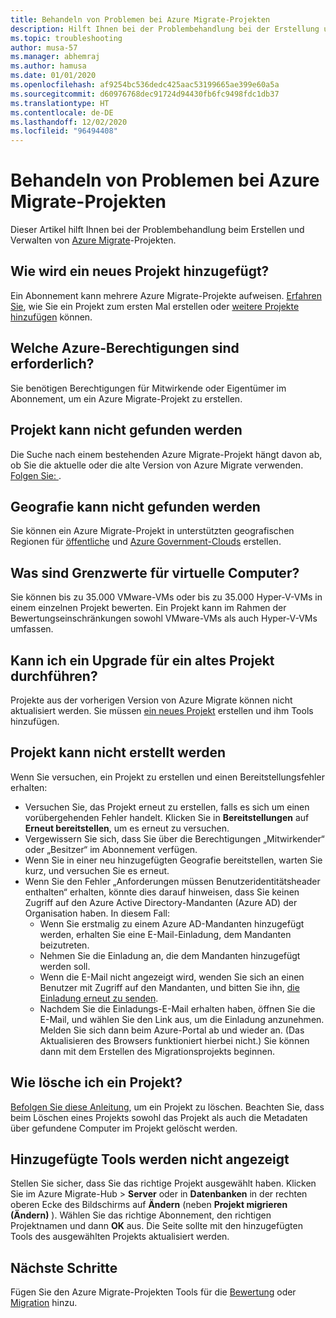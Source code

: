 ```yaml
---
title: Behandeln von Problemen bei Azure Migrate-Projekten
description: Hilft Ihnen bei der Problembehandlung bei der Erstellung und Verwaltung von Azure Migrate-Projekten.
ms.topic: troubleshooting
author: musa-57
ms.manager: abhemraj
ms.author: hamusa
ms.date: 01/01/2020
ms.openlocfilehash: af9254bc536dedc425aac53199665ae399e60a5a
ms.sourcegitcommit: d60976768dec91724d94430fb6fc9498fdc1db37
ms.translationtype: HT
ms.contentlocale: de-DE
ms.lasthandoff: 12/02/2020
ms.locfileid: "96494408"
---
```

# <a name="troubleshoot-azure-migrate-projects"></a>Behandeln von Problemen bei Azure Migrate-Projekten

Dieser Artikel hilft Ihnen bei der Problembehandlung beim Erstellen und Verwalten von [Azure Migrate](migrate-services-overview.md)-Projekten.

## <a name="how-to-add-new-project"></a>Wie wird ein neues Projekt hinzugefügt?

Ein Abonnement kann mehrere Azure Migrate-Projekte aufweisen. [Erfahren Sie](./create-manage-projects.md), wie Sie ein Projekt zum ersten Mal erstellen oder [weitere Projekte hinzufügen](create-manage-projects.md#create-additional-projects) können.

## <a name="what-azure-permissions-are-needed"></a>Welche Azure-Berechtigungen sind erforderlich?

Sie benötigen Berechtigungen für Mitwirkende oder Eigentümer im Abonnement, um ein Azure Migrate-Projekt zu erstellen.

## <a name="cant-find-a-project"></a>Projekt kann nicht gefunden werden

Die Suche nach einem bestehenden Azure Migrate-Projekt hängt davon ab, ob Sie die aktuelle oder die alte Version von Azure Migrate verwenden. [Folgen Sie: ](create-manage-projects.md#find-a-project).


## <a name="cant-find-a-geography"></a>Geografie kann nicht gefunden werden

Sie können ein Azure Migrate-Projekt in unterstützten geografischen Regionen für [öffentliche](migrate-support-matrix.md#supported-geographies-public-cloud) und [Azure Government-Clouds](migrate-support-matrix.md#supported-geographies-azure-government) erstellen.

## <a name="what-are-vm-limits"></a>Was sind Grenzwerte für virtuelle Computer?

Sie können bis zu 35.000 VMware-VMs oder bis zu 35.000 Hyper-V-VMs in einem einzelnen Projekt bewerten. Ein Projekt kann im Rahmen der Bewertungseinschränkungen sowohl VMware-VMs als auch Hyper-V-VMs umfassen.

## <a name="can-i-upgrade-old-project"></a>Kann ich ein Upgrade für ein altes Projekt durchführen?

Projekte aus der vorherigen Version von Azure Migrate können nicht aktualisiert werden. Sie müssen [ein neues Projekt](./create-manage-projects.md) erstellen und ihm Tools hinzufügen.

## <a name="cant-create-a-project"></a>Projekt kann nicht erstellt werden

Wenn Sie versuchen, ein Projekt zu erstellen und einen Bereitstellungsfehler erhalten:

- Versuchen Sie, das Projekt erneut zu erstellen, falls es sich um einen vorübergehenden Fehler handelt. Klicken Sie in **Bereitstellungen** auf **Erneut bereitstellen**, um es erneut zu versuchen.
- Vergewissern Sie sich, dass Sie über die Berechtigungen „Mitwirkender“ oder „Besitzer“ im Abonnement verfügen.
- Wenn Sie in einer neu hinzugefügten Geografie bereitstellen, warten Sie kurz, und versuchen Sie es erneut.
- Wenn Sie den Fehler „Anforderungen müssen Benutzeridentitätsheader enthalten“ erhalten, könnte dies darauf hinweisen, dass Sie keinen Zugriff auf den Azure Active Directory-Mandanten (Azure AD) der Organisation haben. In diesem Fall:
    - Wenn Sie erstmalig zu einem Azure AD-Mandanten hinzugefügt werden, erhalten Sie eine E-Mail-Einladung, dem Mandanten beizutreten.
    - Nehmen Sie die Einladung an, die dem Mandanten hinzugefügt werden soll.
    - Wenn die E-Mail nicht angezeigt wird, wenden Sie sich an einen Benutzer mit Zugriff auf den Mandanten, und bitten Sie ihn, [die Einladung erneut zu senden](../active-directory/external-identities/add-users-administrator.md#resend-invitations-to-guest-users).
    - Nachdem Sie die Einladungs-E-Mail erhalten haben, öffnen Sie die E-Mail, und wählen Sie den Link aus, um die Einladung anzunehmen. Melden Sie sich dann beim Azure-Portal ab und wieder an. (Das Aktualisieren des Browsers funktioniert hierbei nicht.) Sie können dann mit dem Erstellen des Migrationsprojekts beginnen.

## <a name="how-do-i-delete-a-project"></a>Wie lösche ich ein Projekt?

[Befolgen Sie diese Anleitung](create-manage-projects.md#delete-a-project), um ein Projekt zu löschen. Beachten Sie, dass beim Löschen eines Projekts sowohl das Projekt als auch die Metadaten über gefundene Computer im Projekt gelöscht werden.

## <a name="added-tools-dont-show"></a>Hinzugefügte Tools werden nicht angezeigt

Stellen Sie sicher, dass Sie das richtige Projekt ausgewählt haben. Klicken Sie im Azure Migrate-Hub > **Server** oder in **Datenbanken** in der rechten oberen Ecke des Bildschirms auf **Ändern** (neben **Projekt migrieren (Ändern)** ). Wählen Sie das richtige Abonnement, den richtigen Projektnamen und dann **OK** aus. Die Seite sollte mit den hinzugefügten Tools des ausgewählten Projekts aktualisiert werden.

## <a name="next-steps"></a>Nächste Schritte

Fügen Sie den Azure Migrate-Projekten Tools für die [Bewertung](how-to-assess.md) oder [Migration](how-to-migrate.md) hinzu.